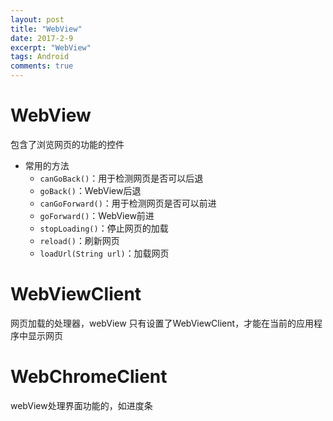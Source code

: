```yaml
---
layout: post
title: "WebView"
date: 2017-2-9
excerpt: "WebView"
tags: Android
comments: true
---
```


# WebView
包含了浏览网页的功能的控件

- 常用的方法
	- ``canGoBack()``：用于检测网页是否可以后退
	- ``goBack()``：WebView后退
	- ``canGoForward()``：用于检测网页是否可以前进
	- ``goForward()``：WebView前进
	- ``stopLoading()``：停止网页的加载
	- ``reload()``：刷新网页
	- ``loadUrl(String url)``：加载网页

# WebViewClient
网页加载的处理器，webView 只有设置了WebViewClient，才能在当前的应用程序中显示网页

# WebChromeClient
webView处理界面功能的，如进度条